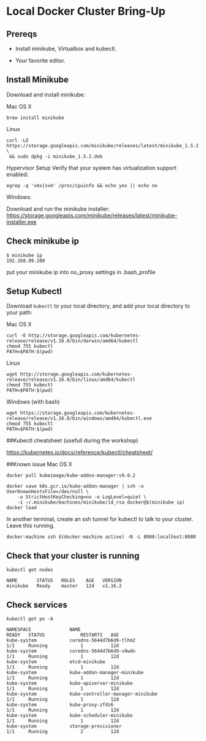 # Local Docker Cluster Bring-Up

## Prereqs

- Install minikube, Virtualbox and kubectl.

- Your favorite editor.


## Install Minikube

Download and install minikube:


Mac OS X
```
brew install minikube
```

Linux 
```
curl -LO https://storage.googleapis.com/minikube/releases/latest/minikube_1.5.2.deb \
 && sudo dpkg -i minikube_1.5.2.deb
```

Hypervisor Setup
Verify that your system has virtualization support enabled:

```
egrep -q 'vmx|svm' /proc/cpuinfo && echo yes || echo no
```

Windows:

Download and run the minikube installer: https://storage.googleapis.com/minikube/releases/latest/minikube-installer.exe


## Check minikube ip
```
$ minikube ip
192.168.99.109 
```

put your minikube ip into no_proxy settings in .bash_profile

## Setup Kubectl

Download `kubectl` to your local directory, and add your local
directory to your path:

Mac OS X
```
curl -O http://storage.googleapis.com/kubernetes-release/release/v1.16.0/bin/darwin/amd64/kubectl
chmod 755 kubectl
PATH=$PATH:$(pwd)
```

Linux
```
wget http://storage.googleapis.com/kubernetes-release/release/v1.16.0/bin/linux/amd64/kubectl
chmod 755 kubectl
PATH=$PATH:$(pwd)
```

Windows (with bash)
```
wget https://storage.googleapis.com/kubernetes-release/release/v1.16.0/bin/windows/amd64/kubectl.exe
chmod 755 kubectl
PATH=$PATH:$(pwd)
```

##Kubectl cheatsheet (usefull during the workshop)

https://kubernetes.io/docs/reference/kubectl/cheatsheet/


##Known issue Mac OS X

```
docker pull kubeimage/kube-addon-manager:v9.0.2
```

```
docker save k8s.gcr.io/kube-addon-manager | ssh -o UserKnownHostsFile=/dev/null \
    -o StrictHostKeyChecking=no -o LogLevel=quiet \
    -i ~/.minikube/machines/minikube/id_rsa docker@$(minikube ip) docker load
```

In another terminal, create an ssh tunnel for kubectl to talk to your cluster. Leave this running.

```
docker-machine ssh $(docker-machine active) -N -L 8080:localhost:8080
```


## Check that your cluster is running

```
kubectl get nodes

```
```
NAME       STATUS   ROLES    AGE   VERSION
minikube   Ready    master   12d   v1.16.2
```
## Check services

```
kubectl get po -A
```
```
NAMESPACE              NAME                                         READY   STATUS             RESTARTS   AGE
kube-system            coredns-5644d7b6d9-tlhm2                     1/1     Running            1          12d
kube-system            coredns-5644d7b6d9-v9wdn                     1/1     Running            1          12d
kube-system            etcd-minikube                                1/1     Running            1          12d
kube-system            kube-addon-manager-minikube                  1/1     Running            1          12d
kube-system            kube-apiserver-minikube                      1/1     Running            1          12d
kube-system            kube-controller-manager-minikube             1/1     Running            1          12d
kube-system            kube-proxy-zfdz6                             1/1     Running            1          12d
kube-system            kube-scheduler-minikube                      1/1     Running            1          12d
kube-system            storage-provisioner                          1/1     Running            2          12d
```

